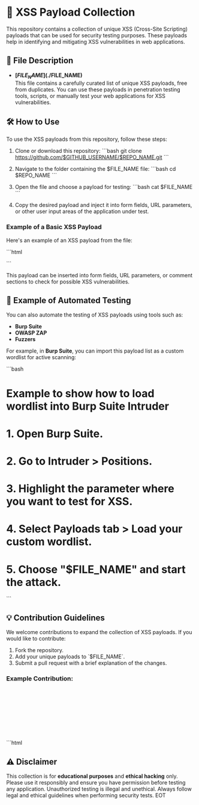 # 🚨 XSS Payload Collection

This repository contains a collection of unique XSS (Cross-Site Scripting) payloads that can be used for security testing purposes. These payloads help in identifying and mitigating XSS vulnerabilities in web applications.

## 📂 File Description

- **[$FILE_NAME](./$FILE_NAME)**  
  This file contains a carefully curated list of unique XSS payloads, free from duplicates. You can use these payloads in penetration testing tools, scripts, or manually test your web applications for XSS vulnerabilities.

## 🛠️ How to Use

To use the XSS payloads from this repository, follow these steps:

1. Clone or download this repository:
   \`\`\`bash
   git clone https://github.com/$GITHUB_USERNAME/$REPO_NAME.git
   \`\`\`
2. Navigate to the folder containing the $FILE_NAME file:
   \`\`\`bash
   cd $REPO_NAME
   \`\`\`
3. Open the file and choose a payload for testing:
   \`\`\`bash
   cat $FILE_NAME
   \`\`\`

4. Copy the desired payload and inject it into form fields, URL parameters, or other user input areas of the application under test.

### Example of a Basic XSS Payload

Here's an example of an XSS payload from the file:

\`\`\`html
<script>alert('XSS');</script>
\`\`\`

This payload can be inserted into form fields, URL parameters, or comment sections to check for possible XSS vulnerabilities.

## 🔄 Example of Automated Testing

You can also automate the testing of XSS payloads using tools such as:

- **Burp Suite**
- **OWASP ZAP**
- **Fuzzers**

For example, in **Burp Suite**, you can import this payload list as a custom wordlist for active scanning:

\`\`\`bash
# Example to show how to load wordlist into Burp Suite Intruder

# 1. Open Burp Suite.
# 2. Go to Intruder > Positions.
# 3. Highlight the parameter where you want to test for XSS.
# 4. Select Payloads tab > Load your custom wordlist.
# 5. Choose "$FILE_NAME" and start the attack.
\`\`\`

## 💡 Contribution Guidelines

We welcome contributions to expand the collection of XSS payloads. If you would like to contribute:

1. Fork the repository.
2. Add your unique payloads to \`$FILE_NAME\`.
3. Submit a pull request with a brief explanation of the changes.

### Example Contribution:

\`\`\`html
<svg onload=alert(1)>
\`\`\`

## ⚠️ Disclaimer

This collection is for **educational purposes** and **ethical hacking** only. Please use it responsibly and ensure you have permission before testing any application. Unauthorized testing is illegal and unethical. Always follow legal and ethical guidelines when performing security tests.
EOT
